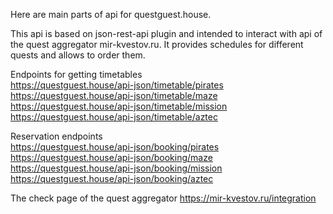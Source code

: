 Here are main parts of api for questguest.house.

This api is based on json-rest-api plugin and intended to interact with api of the quest aggregator mir-kvestov.ru. It provides schedules for different quests and allows to order them.

Endpoints for getting timetables\
https://questguest.house/api-json/timetable/pirates \
https://questguest.house/api-json/timetable/maze \
https://questguest.house/api-json/timetable/mission \
https://questguest.house/api-json/timetable/aztec 

Reservation endpoints\
https://questguest.house/api-json/booking/pirates \
https://questguest.house/api-json/booking/maze \
https://questguest.house/api-json/booking/mission \
https://questguest.house/api-json/booking/aztec

The check page of the quest aggregator
https://mir-kvestov.ru/integration